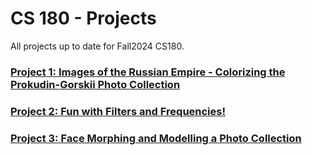 # CS 180 - Projects

All projects up to date for Fall2024 CS180.

### [Project 1: Images of the Russian Empire - Colorizing the Prokudin-Gorskii Photo Collection](projects/project1.md)

### [Project 2: Fun with Filters and Frequencies!](projects/project2.md)

### [Project 3: Face Morphing and Modelling a Photo Collection](projects/project3.md)




